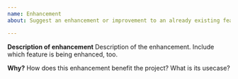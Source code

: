 ```yaml
---
name: Enhancement
about: Suggest an enhancement or improvement to an already existing feature

---
```


**Description of enhancement**
Description of the enhancement. Include which feature is being enhanced, too.

**Why?**
How does this enhancement benefit the project? What is its usecase?
